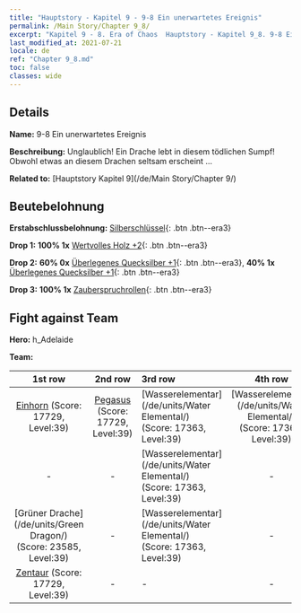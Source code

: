```yaml
---
title: "Hauptstory - Kapitel 9 - 9-8 Ein unerwartetes Ereignis"
permalink: /Main Story/Chapter 9_8/
excerpt: "Kapitel 9 - 8. Era of Chaos  Hauptstory - Kapitel 9_8. 9-8 Ein unerwartetes Ereignis"
last_modified_at: 2021-07-21
locale: de
ref: "Chapter 9_8.md"
toc: false
classes: wide
---
```


## Details

 **Name:** 9-8 Ein unerwartetes Ereignis

 **Beschreibung:** Unglaublich! Ein Drache lebt in diesem tödlichen Sumpf! Obwohl etwas an diesem Drachen seltsam erscheint ...

 **Related to:** [Hauptstory Kapitel 9](/de/Main Story/Chapter 9/)

## Beutebelohnung

 **Erstabschlussbelohnung:** [Silberschlüssel](/ItemsDE/con_693/){: .btn .btn--era3}

 **Drop 1:** **100% 1x** [Wertvolles Holz +2](/ItemsDE/mat_27/){: .btn .btn--era3}

 **Drop 2:** **60% 0x** [Überlegenes Quecksilber +1](/ItemsDE/mat_21/){: .btn .btn--era3}, **40% 1x** [Überlegenes Quecksilber +1](/ItemsDE/mat_21/){: .btn .btn--era3}

 **Drop 3:** **100% 1x** [Zauberspruchrollen](/ItemsDE/con_694/){: .btn .btn--era3}


## Fight against Team
 **Hero:** h_Adelaide

 **Team:**


  | 1st row | 2nd row | 3rd row | 4th row |
  |:----:|:----:|:----|:----:|
  | [Einhorn](/de/units/Unicorn/) (Score: 17729, Level:39)  | [Pegasus](/de/units/Pegasus/) (Score: 17729, Level:39)  | [Wasserelementar](/de/units/Water Elemental/) (Score: 17363, Level:39)  | [Wasserelementar](/de/units/Water Elemental/) (Score: 17363, Level:39)  |
  | - | - | [Wasserelementar](/de/units/Water Elemental/) (Score: 17363, Level:39)  | - |
  | [Grüner Drache](/de/units/Green Dragon/) (Score: 23585, Level:39)  | - | [Wasserelementar](/de/units/Water Elemental/) (Score: 17363, Level:39)  | - |
  | [Zentaur](/de/units/Centaur/) (Score: 17729, Level:39)  | - | - | - |


